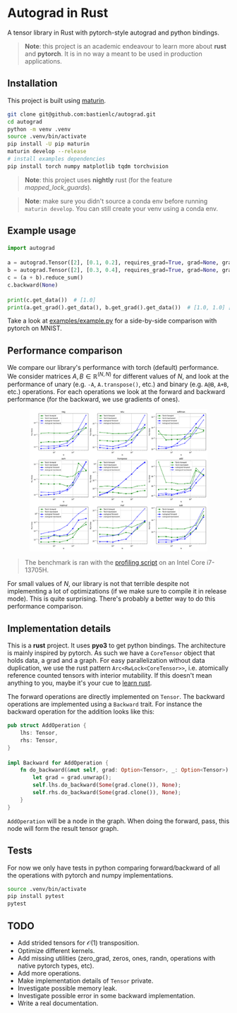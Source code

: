 # Autograd in Rust

A tensor library in Rust with pytorch-style autograd and python bindings.

> **Note**: this project is an academic endeavour to learn more about **rust** and **pytorch**. It is in no way a meant to be used in production applications.

## Installation

This project is built using [maturin](https://www.maturin.rs/).

```bash
git clone git@github.com:bastienlc/autograd.git
cd autograd
python -m venv .venv
source .venv/bin/activate
pip install -U pip maturin
maturin develop --release
# install examples dependencies
pip install torch numpy matplotlib tqdm torchvision
```

> **Note**: this project uses **nightly** rust (for the feature _mapped_lock_guards_).

> **Note**: make sure you didn't source a conda env before running `maturin develop`. You can still create your venv using a conda env.

## Example usage

```python
import autograd

a = autograd.Tensor([2], [0.1, 0.2], requires_grad=True, grad=None, graph=None)
b = autograd.Tensor([2], [0.3, 0.4], requires_grad=True, grad=None, graph=None)
c = (a + b).reduce_sum()
c.backward(None)

print(c.get_data())  # [1.0]
print(a.get_grad().get_data(), b.get_grad().get_data())  # [1.0, 1.0] [1.0, 1.0]
```

Take a look at [examples/example.py](examples/example.py) for a side-by-side comparison with pytorch on MNIST.

## Performance comparison

We compare our library's performance with torch (default) performance. We consider matrices $A,B\in\mathbb{R}^{(N,N)}$ for different values of $N$, and look at the performance of unary (e.g. `-A`, `A.transpose()`, etc.) and binary (e.g. `A@B`, `A+B`, etc.) operations. For each operations we look at the forward and backward performance (for the backward, we use gradients of ones).

<p align="middle">
  <img src="./profiling.png" width="80%" alt="Graph comparing autograd and torch performance on different operations." />
</p>

> The benchmark is ran with the [profiling script](./examples/profiling.py) on an Intel Core i7-13705H.

For small values of $N$, our library is not that terrible despite not implementing a lot of optimizations (if we make sure to compile it in release mode). This is quite surprising. There's probably a better way to do this performance comparison.

## Implementation details

This is a **rust** project. It uses **pyo3** to get python bindings. The architecture is mainly inspired by pytorch. As such we have a `CoreTensor` object that holds data, a grad and a graph. For easy parallelization without data duplication, we use the rust pattern `Arc<RwLock<CoreTensor>>`, i.e. atomically reference counted tensors with interior mutability. If this doesn't mean anything to you, maybe it's your cue to [learn rust](https://doc.rust-lang.org/book/).

The forward operations are directly implemented on `Tensor`. The backward operations are implemented using a `Backward` trait. For instance the backward operation for the addition looks like this:

```rust
pub struct AddOperation {
    lhs: Tensor,
    rhs: Tensor,
}

impl Backward for AddOperation {
    fn do_backward(&mut self, grad: Option<Tensor>, _: Option<Tensor>) {
        let grad = grad.unwrap();
        self.lhs.do_backward(Some(grad.clone()), None);
        self.rhs.do_backward(Some(grad.clone()), None);
    }
}
```

`AddOperation` will be a node in the graph. When doing the forward, pass, this node will form the result tensor graph.

## Tests

For now we only have tests in python comparing forward/backward of all the operations with pytorch and numpy implementations.

```bash
source .venv/bin/activate
pip install pytest
pytest
```

## TODO

- Add strided tensors for $\mathcal{O}(1)$ transposition.
- Optimize different kernels.
- Add missing utilities (zero_grad, zeros, ones, randn, operations with native pytorch types, etc).
- Add more operations.
- Make implementation details of `Tensor` private.
- Investigate possible memory leak.
- Investigate possible error in some backward implementation.
- Write a real documentation.
